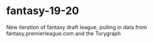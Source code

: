# fantasy-19-20
New iteration of fantasy draft league, pulling in data from fantasy.premierleague.com and the Torygraph
